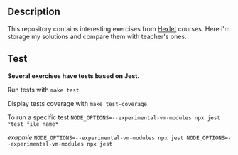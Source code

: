 ## Description

This repository contains interesting exercises from [Hexlet](https://hexlet.io) courses. Here i'm storage my solutions and compare them with teacher's ones.

## Test

**Several exercises have tests based on Jest.**

Run tests with `make test`

Display tests coverage with `make test-coverage`

To run a specific test `NODE_OPTIONS=--experimental-vm-modules npx jest *test file name*`

*exapmle* `NODE_OPTIONS=--experimental-vm-modules npx jest NODE_OPTIONS=--experimental-vm-modules npx jest`
